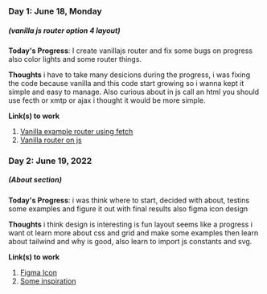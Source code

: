 ### Day 1: June 18, Monday
##### (vanilla js router option 4 layout)

**Today's Progress**: I create vanillajs router and fix some bugs on progress also color lights and some router things.

**Thoughts** i have to take many desicions
during the progress, i was fixing the code
because vanilla and this code start growing
so i wanna kept it simple and easy to manage. 
Also curious about in js call an html
you should use fecth or xmtp or ajax
i thought it would be more simple.

**Link(s) to work**
1. [Vanilla example router using fetch](https://github.com/mitchwadair/vanilla-spa-router/blob/main/js/router.js)
2. [Vanilla router on js](https://github.com/alexcamachogz/Vanilla-Router)

### Day 2: June 19, 2022
##### (About section)

**Today's Progress**: i was think where to start, decided with about, testins some examples and figure it out with final results also figma icon design

**Thoughts** i think design is interesting is fun
layout seems like a progress i want ot learn more about css and grid and make some examples then learn about tailwind and why is good, also learn to import js constants and svg.

**Link(s) to work**
1. [Figma Icon](https://www.youtube.com/watch?v=B_KeOTlDdSQ)
2. [Some inspiration](https://www.cassie.codes/)